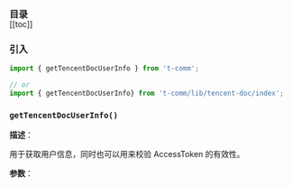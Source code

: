 <h3 style="margin-bottom: -1rem;">目录</h3>

[[toc]]

<h3>引入</h3>

```ts
import { getTencentDocUserInfo } from 't-comm';

// or
import { getTencentDocUserInfo} from 't-comm/lib/tencent-doc/index';
```


### `getTencentDocUserInfo()` 


**描述**：<p>用于获取用户信息，同时也可以用来校验 AccessToken 的有效性。</p>

**参数**：



